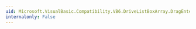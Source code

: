 ```yaml
---
uid: Microsoft.VisualBasic.Compatibility.VB6.DriveListBoxArray.DragEnter
internalonly: False
---
```

